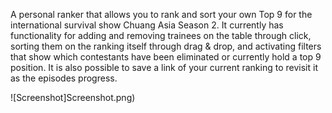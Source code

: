 A personal ranker that allows you to rank and sort your own Top 9 for the international survival show Chuang Asia Season 2. It currently has functionality for adding and removing trainees on the table through click, sorting them on the ranking itself through drag & drop, and activating filters that show which contestants have been eliminated or currently hold a top 9 position. It is also possible to save a link of your current ranking to revisit it as the episodes progress.

![Screenshot]Screenshot.png)
